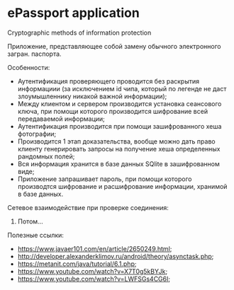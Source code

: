 # ePassport application
 Cryptographic methods of information protection

Приложение, представляющее собой замену обычного электронного загран. паспорта.

Особенности:
- Аутентификация проверяющего проводится без раскрытия информациии (за исключением id чипа, который по легенде не даст злоумышленнику никакой важной информации);
- Между клиентом и сервером производится установка сеансового ключа, при помощи которого производится шифрование всей передаваемой информации;
- Аутентификация производится при помощи зашифрованного хеша фотографии;
- Производится 1 этап доказательства, вообще можно дать право клиенту генерировать запросы на получение хеша определенных рандомных полей;
- Вся информация хранится в базе данных SQlite в зашифрованном виде;
- Приложение запрашивает пароль, при помощи которого производтся шифрование и расшифрование информации, хранимой в базе данных.

Сетевое взаимодействие при проверке соединения:
1) Потом...

Полезные ссылки:
- https://www.javaer101.com/en/article/2650249.html;
- http://developer.alexanderklimov.ru/android/theory/asynctask.php;
- https://metanit.com/java/tutorial/6.1.php;
- https://www.youtube.com/watch?v=X7T0g5kBYJk;
- https://www.youtube.com/watch?v=LWFSGs4CG6I;
